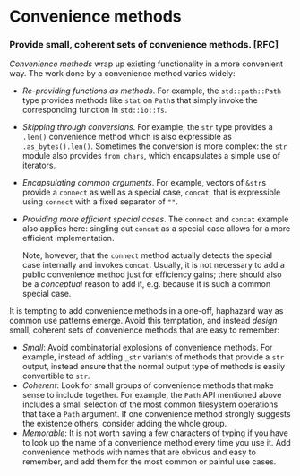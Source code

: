 # Convenience methods

### Provide small, coherent sets of convenience methods. **[RFC]**

_Convenience methods_ wrap up existing functionality in a more convenient
way. The work done by a convenience method varies widely:

* _Re-providing functions as methods_. For example, the `std::path::Path` type
  provides methods like `stat` on `Path`s that simply invoke the corresponding
  function in `std::io::fs`.
* _Skipping through conversions_. For example, the `str` type provides a
  `.len()` convenience method which is also expressible as `.as_bytes().len()`.
  Sometimes the conversion is more complex: the `str` module also provides
  `from_chars`, which encapsulates a simple use of iterators.
* _Encapsulating common arguments_. For example, vectors of `&str`s
  provide a `connect` as well as a special case, `concat`, that is expressible
  using `connect` with a fixed separator of `""`.
* _Providing more efficient special cases_. The `connect` and `concat` example
  also applies here: singling out `concat` as a special case allows for a more
  efficient implementation.

  Note, however, that the `connect` method actually detects the special case
  internally and invokes `concat`. Usually, it is not necessary to add a public
  convenience method just for efficiency gains; there should also be a
  _conceptual_ reason to add it, e.g. because it is such a common special case.

It is tempting to add convenience methods in a one-off, haphazard way as
common use patterns emerge. Avoid this temptation, and instead _design_ small,
coherent sets of convenience methods that are easy to remember:

* _Small_: Avoid combinatorial explosions of convenience methods. For example,
  instead of adding `_str` variants of methods that provide a `str` output,
  instead ensure that the normal output type of methods is easily convertible to
  `str`.
* _Coherent_: Look for small groups of convenience methods that make sense to
  include together. For example, the `Path` API mentioned above includes a small
  selection of the most common filesystem operations that take a `Path`
  argument.  If one convenience method strongly suggests the existence others,
  consider adding the whole group.
* _Memorable_: It is not worth saving a few characters of typing if you have to
  look up the name of a convenience method every time you use it. Add
  convenience methods with names that are obvious and easy to remember, and add
  them for the most common or painful use cases.
